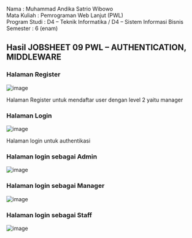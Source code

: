 Nama : Muhammad Andika Satrio Wibowo <br>
Mata Kuliah : Pemrograman Web Lanjut (PWL) <br>
Program Studi : D4 – Teknik Informatika / D4 – Sistem Informasi Bisnis <br>
Semester : 6 (enam)  <br>

## Hasil JOBSHEET 09 PWL – AUTHENTICATION, MIDDLEWARE

### Halaman Register </br>
![image](https://github.com/gbrn7/PWL_2024/assets/127575934/e8f09ba5-1237-4121-bcd7-34f956a79e24)
<p>Halaman Register untuk mendaftar user dengan level 2 yaitu manager</p>

### Halaman Login </br>
![image](https://github.com/gbrn7/PWL_2024/assets/127575934/694ee23b-3ea1-4693-aea7-b0dca63892b8)
<p>Halaman login untuk authentikasi</p>

### Halaman login sebagai Admin </br>
![image](https://github.com/gbrn7/PWL_2024/assets/127575934/0a74c1cf-aaea-42fb-a155-b380915ff4a9)

### Halaman login sebagai Manager </br>
![image](https://github.com/gbrn7/PWL_2024/assets/127575934/b544e553-5bb7-45cf-bb7a-ae34d114a3d4)

### Halaman login sebagai Staff
![image](https://github.com/gbrn7/PWL_2024/assets/127575934/4177c819-9a0c-4e19-ba2b-9eaaeae50a88)









    




